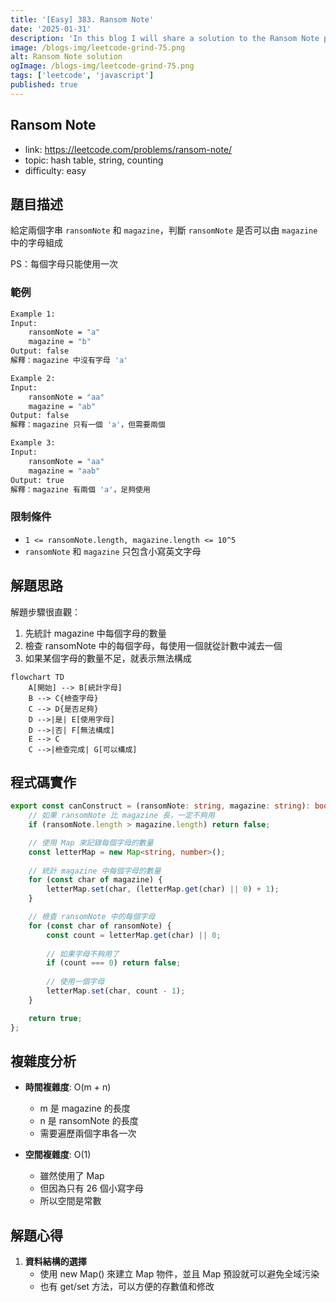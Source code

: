 ```yaml
---
title: '[Easy] 383. Ransom Note'
date: '2025-01-31'
description: 'In this blog I will share a solution to the Ransom Note problem'
image: /blogs-img/leetcode-grind-75.png
alt: Ransom Note solution
ogImage: /blogs-img/leetcode-grind-75.png
tags: ['leetcode', 'javascript']
published: true
---
```


## Ransom Note

- link: https://leetcode.com/problems/ransom-note/
- topic: hash table, string, counting
- difficulty: easy

## 題目描述

給定兩個字串 `ransomNote` 和 `magazine`，判斷 `ransomNote` 是否可以由 `magazine` 中的字母組成

PS：每個字母只能使用一次

### 範例

```bash
Example 1:
Input: 
    ransomNote = "a"
    magazine = "b"
Output: false
解釋：magazine 中沒有字母 'a'

Example 2:
Input:
    ransomNote = "aa"
    magazine = "ab"
Output: false
解釋：magazine 只有一個 'a'，但需要兩個

Example 3:
Input:
    ransomNote = "aa"
    magazine = "aab"
Output: true
解釋：magazine 有兩個 'a'，足夠使用
```

### 限制條件

- `1 <= ransomNote.length, magazine.length <= 10^5`
- `ransomNote` 和 `magazine` 只包含小寫英文字母

## 解題思路

解題步驟很直觀：

1. 先統計 magazine 中每個字母的數量
2. 檢查 ransomNote 中的每個字母，每使用一個就從計數中減去一個
3. 如果某個字母的數量不足，就表示無法構成

```mermaid
flowchart TD
    A[開始] --> B[統計字母]
    B --> C{檢查字母}
    C --> D{是否足夠}
    D -->|是| E[使用字母]
    D -->|否| F[無法構成]
    E --> C
    C -->|檢查完成| G[可以構成]
```

## 程式碼實作

```typescript
export const canConstruct = (ransomNote: string, magazine: string): boolean => {
    // 如果 ransomNote 比 magazine 長，一定不夠用
    if (ransomNote.length > magazine.length) return false;

    // 使用 Map 來記錄每個字母的數量
    const letterMap = new Map<string, number>();
    
    // 統計 magazine 中每個字母的數量
    for (const char of magazine) {
        letterMap.set(char, (letterMap.get(char) || 0) + 1);
    }

    // 檢查 ransomNote 中的每個字母
    for (const char of ransomNote) {
        const count = letterMap.get(char) || 0;
        
        // 如果字母不夠用了
        if (count === 0) return false;
        
        // 使用一個字母
        letterMap.set(char, count - 1);
    }

    return true;
};
```

## 複雜度分析

- **時間複雜度**: O(m + n)
  - m 是 magazine 的長度
  - n 是 ransomNote 的長度
  - 需要遍歷兩個字串各一次

- **空間複雜度**: O(1)
  - 雖然使用了 Map
  - 但因為只有 26 個小寫字母
  - 所以空間是常數

## 解題心得

1. **資料結構的選擇**
    - 使用 new Map() 來建立 Map 物件，並且 Map 預設就可以避免全域污染
    - 也有 get/set 方法，可以方便的存數值和修改

